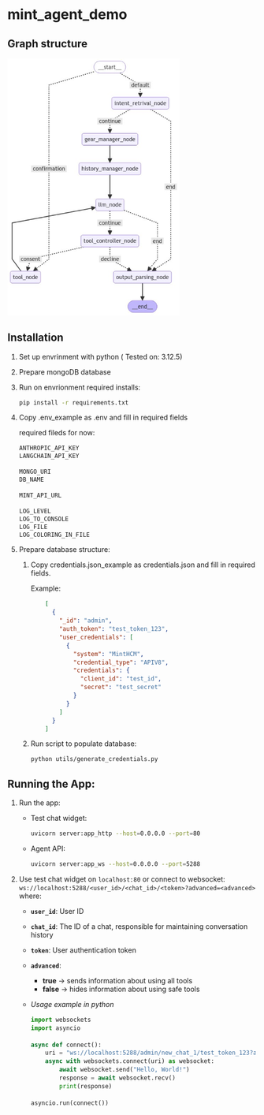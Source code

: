 # mint_agent_demo

## Graph structure
<img src="./utils/graph_schema.png" alt="graph image" width="350"/>

## Installation

1. Set up envrinment with python ( Tested on: 3.12.5)

2. Prepare mongoDB database

3. Run on envrionment required installs:
    ```sh
    pip install -r requirements.txt
    ```
4. Copy .env_example as .env and fill in required fields

    required fileds for now:
    ```
    ANTHROPIC_API_KEY
    LANGCHAIN_API_KEY

    MONGO_URI
    DB_NAME

    MINT_API_URL

    LOG_LEVEL
    LOG_TO_CONSOLE
    LOG_FILE
    LOG_COLORING_IN_FILE
    ```

5. Prepare database structure:
    1. Copy credentials.json_example as credentials.json and fill in required fields.
    
        Example:
        ```json
            [
              {
                "_id": "admin",
                "auth_token": "test_token_123",
                "user_credentials": [
                  {
                    "system": "MintHCM",
                    "credential_type": "APIV8",
                    "credentials": {
                      "client_id": "test_id",
                      "secret": "test_secret"
                    }
                  }
                ]
              }
            ]
        ```
    2. Run script to populate database:
        ```sh
        python utils/generate_credentials.py
        ```

## Running the App:

1. Run the app: 
    * Test chat widget:
        ```sh
        uvicorn server:app_http --host=0.0.0.0 --port=80
        ```
    * Agent API:
        ```sh
        uvicorn server:app_ws --host=0.0.0.0 --port=5288
        ```

2. Use test chat widget on `localhost:80` or connect to websocket: `ws://localhost:5288/<user_id>/<chat_id>/<token>?advanced=<advanced>` where:
    * **`user_id`**: User ID
    * **`chat_id`**: The ID of a chat, responsible for maintaining conversation history
    * **`token`**: User authentication token
    * **`advanced`**:
        * **true** -> sends information about using all tools
        * **false** -> hides information about using safe tools
    
    * *Usage example in python*
        ```python
        import websockets
        import asyncio

        async def connect():
            uri = "ws://localhost:5288/admin/new_chat_1/test_token_123?advanced=false"
            async with websockets.connect(uri) as websocket:
                await websocket.send("Hello, World!")
                response = await websocket.recv()
                print(response)

        asyncio.run(connect())
        ```